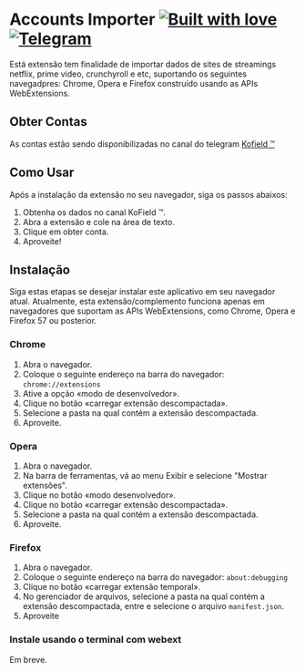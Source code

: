 # Accounts Importer  [![Built with love](https://img.shields.io/badge/made%20with-javascript-yellow?style=for-the-badge)](https://github.com/rafahsilv247/Accounts-Importer/releases/latest) [![Telegram](https://img.shields.io/badge/Telegram-2CA5E0?style=for-the-badge&logo=telegram&logoColor=white)](https://t.me/KoField)

Está extensão tem finalidade de importar dados de sites de streamings netflix, prime video, crunchyroll e etc, suportando os seguintes navegadpres: Chrome, Opera e Firefox construído usando as APIs WebExtensions.

## Obter Contas

As contas estão sendo disponibilizadas no canal do telegram [Kofield ™](https://t.me/KoField)

## Como Usar

Após a instalação da extensão no seu navegador, siga os passos abaixos:

1. Obtenha os dados no canal KoField ™.
2. Abra a extensão e cole na área de texto.
3. Clique em obter conta.
4. Aproveite!

## Instalação

Siga estas etapas se desejar instalar este aplicativo em seu navegador atual. Atualmente, esta extensão/complemento funciona apenas em navegadores que suportam as APIs WebExtensions, como Chrome, Opera e Firefox 57 ou posterior.

### Chrome

1. Abra o navegador.
2. Coloque o seguinte endereço na barra do navegador: ```chrome://extensions```
3. Ative a opção  «modo de desenvolvedor».
4. Clique no botão «carregar extensão descompactada».
5. Selecione a pasta na qual contém a extensão descompactada.
6. Aproveite.

### Opera

1. Abra o navegador.
2. Na barra de ferramentas, vá ao menu Exibir e selecione "Mostrar extensões".
3. Clique no botão «modo desenvolvedor».
4. Clique no botão «carregar extensão descompactada».
5. Selecione a pasta na qual contém a extensão descompactada.
6. Aproveite.

### Firefox

1. Abra o navegador.
2. Coloque o seguinte endereço na barra do navegador: ```about:debugging```
3. Clique no botão «carregar extensão temporal».
4. No gerenciador de arquivos, selecione a pasta na qual contém a extensão descompactada, entre e selecione o arquivo ```manifest.json```.
5. Aproveite

### Instale usando o terminal com webext

Em breve. 
